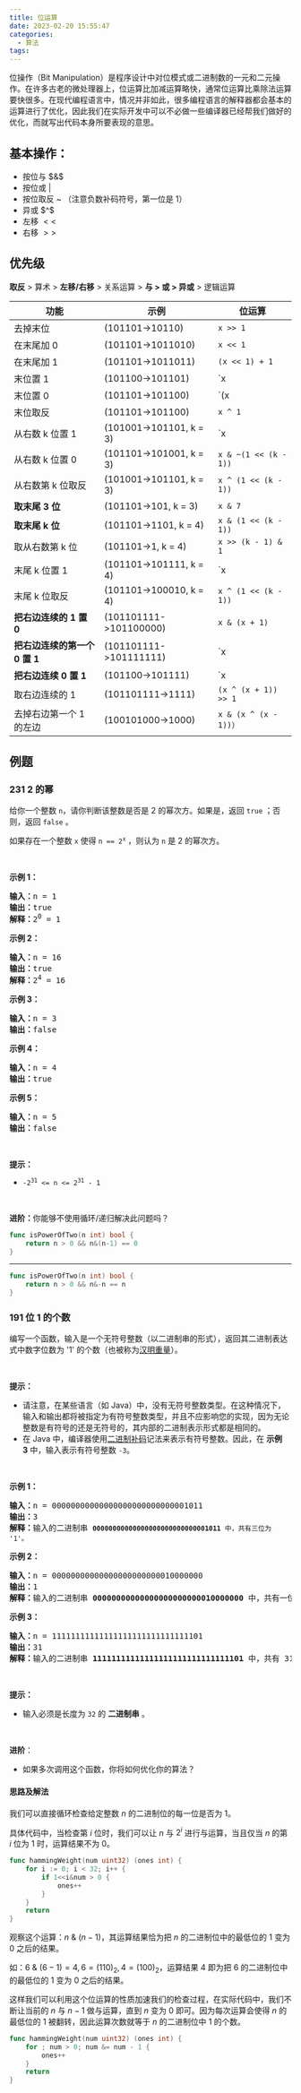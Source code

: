 ```yaml
---
title: 位运算
date: 2023-02-20 15:55:47
categories: 
  - 算法
tags:
---
```


位操作（Bit Manipulation）是程序设计中对位模式或二进制数的一元和二元操作。在许多古老的微处理器上，位运算比加减运算略快，通常位运算比乘除法运算要快很多。在现代编程语言中，情况并非如此，很多编程语言的解释器都会基本的运算进行了优化，因此我们在实际开发中可以不必做一些编译器已经帮我们做好的优化，而就写出代码本身所要表现的意思。

<!-- more -->

## 基本操作：

* 按位与 $&$
* 按位或 $|$
* 按位取反 ~ （注意负数补码符号，第一位是 1）
* 异或 $^$
* 左移 $<<$
* 右移 $>>$

## 优先级

**取反** > 算术 > **左移/右移** > 关系运算 > **与 > 或 > 异或** > 逻辑运算

| 功能 | 示例 | 位运算 |
| - | - | - |
| 去掉末位 | (101101->10110) | `x >> 1` |
| 在末尾加 0 | (101101->1011010) | `x << 1` |
| 在末尾加 1 | (101101->1011011) | `(x << 1) + 1` |
| 末位置 1 | (101100->101101) | `x | 1` |
| 末位置 0 | (101101->101100) | `(x | 1) - 1` |
| 末位取反 | (101101->101100) | `x ^ 1` |
| 从右数 k 位置 1 | (101001->101101, k = 3) | `x | (1 << (k - 1))` |
| 从右数 k 位置 0 | (101101->101001, k = 3) | `x & ~(1 << (k - 1))` |
| 从右数第 k 位取反 | (101001->101101, k = 3) | `x ^ (1 << (k - 1))` |
| **取末尾 3 位** | (101101->101, k = 3) | `x & 7` |
| **取末尾 k 位** | (101101->1101, k = 4) | `x & (1 << (k - 1))` |
| 取从右数第 k 位 | (101101->1, k = 4) | `x >> (k - 1) & 1` |
| 末尾 k 位置 1 | (101101->101111, k = 4) | `x | (1 << (k - 1))` |
| 末尾 k 位取反 | (101101->100010, k = 4) | `x ^ (1 << (k - 1))` |
| **把右边连续的 1 置 0** | (101101111->101100000) | `x & (x + 1)` |
| **把右边连续的第一个 0 置 1** | (101101111->101111111) | `x | (x + 1)` |
| **把右边连续 0 置 1** | (101100->101111) | `x | (x - 1)` |
| 取右边连续的 1 | (101101111->1111) | `(x ^ (x + 1)) >> 1` |
| 去掉右边第一个 1 的左边 | (100101000->1000) | `x & (x ^ (x - 1))）` |

## 例题

### 231 2 的幂

<p>给你一个整数 <code>n</code>，请你判断该整数是否是 2 的幂次方。如果是，返回 <code>true</code> ；否则，返回 <code>false</code> 。</p>

<p>如果存在一个整数 <code>x</code> 使得 <code>n == 2<sup>x</sup></code> ，则认为 <code>n</code> 是 2 的幂次方。</p>

<p> </p>

<p><strong>示例 1：</strong></p>

<pre>
<strong>输入：</strong>n = 1
<strong>输出：</strong>true
<strong>解释：</strong>2<sup>0</sup> = 1
</pre>

<p><strong>示例 2：</strong></p>

<pre>
<strong>输入：</strong>n = 16
<strong>输出：</strong>true
<strong>解释：</strong>2<sup>4</sup> = 16
</pre>

<p><strong>示例 3：</strong></p>

<pre>
<strong>输入：</strong>n = 3
<strong>输出：</strong>false
</pre>

<p><strong>示例 4：</strong></p>

<pre>
<strong>输入：</strong>n = 4
<strong>输出：</strong>true
</pre>

<p><strong>示例 5：</strong></p>

<pre>
<strong>输入：</strong>n = 5
<strong>输出：</strong>false
</pre>

<p> </p>

<p><strong>提示：</strong></p>

<ul>
	<li><code>-2<sup>31</sup> <= n <= 2<sup>31</sup> - 1</code></li>
</ul>

<p> </p>

<p><strong>进阶：</strong>你能够不使用循环/递归解决此问题吗？</p>

```go
func isPowerOfTwo(n int) bool {
    return n > 0 && n&(n-1) == 0
}
```

---

```go
func isPowerOfTwo(n int) bool {
    return n > 0 && n&-n == n
}
```

### 191 位 1 的个数

<p>编写一个函数，输入是一个无符号整数（以二进制串的形式），返回其二进制表达式中数字位数为 '1' 的个数（也被称为<a href="https://baike.baidu.com/item/%E6%B1%89%E6%98%8E%E9%87%8D%E9%87%8F" target="_blank">汉明重量</a>）。</p>

<p>&nbsp;</p>

<p><strong>提示：</strong></p>

<ul>
	<li>请注意，在某些语言（如 Java）中，没有无符号整数类型。在这种情况下，输入和输出都将被指定为有符号整数类型，并且不应影响您的实现，因为无论整数是有符号的还是无符号的，其内部的二进制表示形式都是相同的。</li>
	<li>在 Java 中，编译器使用<a href="https://baike.baidu.com/item/二进制补码/5295284" target="_blank">二进制补码</a>记法来表示有符号整数。因此，在&nbsp;<strong>示例 3</strong>&nbsp;中，输入表示有符号整数 <code>-3</code>。</li>
</ul>

<p>&nbsp;</p>

<p><strong>示例 1：</strong></p>

<pre>
<strong>输入：</strong>n = 00000000000000000000000000001011
<strong>输出：</strong>3
<strong>解释：</strong>输入的二进制串 <code><strong>00000000000000000000000000001011</strong>&nbsp;中，共有三位为 '1'。</code>
</pre>

<p><strong>示例 2：</strong></p>

<pre>
<strong>输入：</strong>n = 00000000000000000000000010000000
<strong>输出：</strong>1
<strong>解释：</strong>输入的二进制串 <strong>00000000000000000000000010000000</strong>&nbsp;中，共有一位为 '1'。
</pre>

<p><strong>示例 3：</strong></p>

<pre>
<strong>输入：</strong>n = 11111111111111111111111111111101
<strong>输出：</strong>31
<strong>解释：</strong>输入的二进制串 <strong>11111111111111111111111111111101</strong> 中，共有 31 位为 '1'。</pre>

<p>&nbsp;</p>

<p><strong>提示：</strong></p>

<ul>
	<li>输入必须是长度为 <code>32</code> 的 <strong>二进制串</strong> 。</li>
</ul>

<ul>
</ul>

<p>&nbsp;</p>

<p><strong>进阶</strong>：</p>

<ul>
	<li>如果多次调用这个函数，你将如何优化你的算法？</li>
</ul>

#### 思路及解法

我们可以直接循环检查给定整数 $n$ 的二进制位的每一位是否为 $1$。

具体代码中，当检查第 $i$ 位时，我们可以让 $n$ 与 $2^i$ 进行与运算，当且仅当 $n$ 的第 $i$ 位为 $1$ 时，运算结果不为 $0$。

```go
func hammingWeight(num uint32) (ones int) {
    for i := 0; i < 32; i++ {
        if 1<<i&num > 0 {
            ones++
        }
    }
    return
}
```

观察这个运算：$n~\&~(n - 1)$，其运算结果恰为把 $n$ 的二进制位中的最低位的 $1$ 变为 $0$ 之后的结果。

如：$6~\&~(6-1) = 4, 6 = (110)_2, 4 = (100)_2$，运算结果 $4$ 即为把 $6$ 的二进制位中的最低位的 $1$ 变为 $0$ 之后的结果。

这样我们可以利用这个位运算的性质加速我们的检查过程，在实际代码中，我们不断让当前的 $n$ 与 $n - 1$ 做与运算，直到 $n$ 变为 $0$ 即可。因为每次运算会使得 $n$ 的最低位的 $1$ 被翻转，因此运算次数就等于 $n$ 的二进制位中 $1$ 的个数。

```go
func hammingWeight(num uint32) (ones int) {
    for ; num > 0; num &= num - 1 {
        ones++
    }
    return
}
```